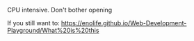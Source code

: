 CPU intensive. Don't bother opening

If you still want to: https://enolife.github.io/Web-Development-Playground/What%20is%20this
